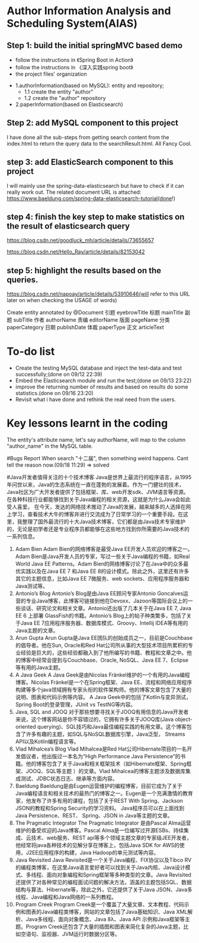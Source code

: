 # Author Information Analysis and Scheduling System(AIAS)
## Step 1: build the initial springMVC based demo
* follow the instructions in 《Spring Boot in Action》
* follow the instructions in 《深入实践spring boot》
* the project files' organization

- 1.authorInformation(based on MySQL): entity and repository;
    - 1.1 create the entity "author"
    - 1.2 create the "author" repository
- 2.paperInformation(based on Elasticsearch)


## Step 2: add MySQL component to this project
I have done all the sub-steps from getting search content from the index.html to return the query data to the searchResult.html. All Fancy Cool.
## step 3: add ElasticSearch component to this project
I will mainly use the spring-data-elasticsearch but have to check if it can really work out. The related document URL is attached:
https://www.baeldung.com/spring-data-elasticsearch-tutorial(done!)

## step 4: finish the key step to make statistics on the result of elasticsearch query
https://blog.csdn.net/goodluck_mh/article/details/73655657

https://blog.csdn.net/Hello_Ray/article/details/82153042
## step 5: highlight the results based on the queries.
https://blog.csdn.net/napoay/article/details/53910646(will refer to this URL later on when checking the USAGE of words)

Create entity annotated by @Document
引题    eyebrowTitle
标题    mainTitle
副题    subTitle
作者    authorName
责编    editorName
版面    pageName
分类    paperCategory
日期    publishDate
体裁    paperType
正文    articleText

# To-do list
- Create the testing MySQL database and inject the test-data and test successfully;(done on 09/12 22:39)
- Embed the Elasticsearch module and run the test;(done on 09/13 23:22)
- improve the returning number of results and based on results do some statistics.(done on 09/16 23:20)
- Revisit what i have done and rethink the real need from the users.

# Key lessons learnt in the coding
The entity's attribute name, let's say authorName, will map to the column "author_name" in the MySQL table.

#Bugs Report
When search "十二届", then something weird happens. Cant tell the reason now.(09/18 11:29) => solved

#Java开发者值得关注的十个技术博客
Java是世界上最流行的程序语言，从1995年问世以来，Java的生态系统在一直在蓬勃的发展着。作为一门健壮的技术，Java社区为广大开发者提供了包括框架、库、web开发sdk、JVM语言等资源。在各种科技行业都能够找到关于Java编程的相关资源，这就是为什么Java会如此受人喜爱。
在今天，发达的网络技术推动了Java的发展，越来越多的人选择在网上学习，查看技术大牛的博客并进行交流成为了日常学习的一个重要手段。在这里，我整理了国外最流行的十大Java技术博客，它们都是由Java技术专家维护的，无论是初学者还是专业程序员都能够在这些地方找到你所需要的Java技术的一系列信息。
1. Adam Bien
Adam Bien的网络博客是最受Java EE开发人员欢迎的博客之一。Adam Bien是Java开发人员的专家，写过一些关于Java编程的书籍，如Real World Java EE Patterns。Adam Bien的网络博客讨论了在Java中的众多最优实践以及在Java EE 7 和Java EE 8的设计模式。除此之外，这里还有许多其它的主题信息，比如Java EE 7微服务、web sockets、应用程序服务器和Java测试等。
2. Antonio’s Blog
Antonio’s Blog是由Java EE顾问专家Antonio Goncalves运营的专业Java博客，此博客可链接到他在Devoxx、Jazoon等国际会议上的一些谈话、研究论文和相关文章。Antonio还出版了几本关于在Java EE 7, Java EE 6 上部署 GlassFish的书籍。Antonio’s Blog上的帖子种类繁多，包括了关于Java EE 7应用程序服务器、数据库模式、Groovy、Intellij IDEA等有用的Java主题的文章。
3. Arun Gupta
Arun Gupta是Java EE团队的创始成员之一，目前是Couchbase的倡导者。他在Sun, Oracle和Red Hat公司所从事的大型技术项目所累积的专业经验是巨大的，这些经验都融入到了他所编写的书籍、教程和文章之中。他的博客中经常会提到与Couchbase、Oracle, NoSQL、Java EE 7、Eclipse等有用的Java主题。
4. A Java Geek
A Java Geek是由Nicolas Fränkel维护的一个有用的Java编程博客。Nicolas Fränkel是一个在Spring框架、Java EE、流程和网络应用程序构建等多个java领域拥有专家头衔的软件架构师。他的博客文章包含了大量的说明、图表和代码示例等内容。 A Java Geek中的包括了Kotlin与变异测试，Spring Boot的登录管理，JUnit vs TestNG等内容。
5. Java, SQL and JOOQ
对于那些想要寻找关于JOOQ有用信息的Java开发者来说，这个博客网站是你不容错过的，它拥有许多关于JOOQ库(Java object-oriented querying)、SQL技巧和Java最佳编程实践的有用文章。这个博客包含了许多有趣的主题，如SQL与NoSQL数据库引擎，Java泛型， Streams API以及Kotlin编程语言等。
6. Vlad Mihalcea’s Blog
Vlad Mihalcea是Red Hat公司Hibernate项目的一名开发倡议者，他出版过一本名为“High Performance Java Persistence”的书籍。他的博客包含了关于Java和相关框架技术（如Hibernate框架、Spring框架、JOOQ、SQL等主题 ）的文章。Vlad Mihalcea的博客主题涉及数据库集成测试、JDBC状态日志、继承等方面内容。
7. Baeldung
Baeldung是由Eugen运营维护的编程博客，目前它成为了关于Java编程语言和相关技术的最热门的博客之一。Eugen是一个充满激情的教育家，他发布了许多有用的课程，包括了关于REST With Spring、Jackson JSON的教程和Spring Security的学习资料。 Java程序员可以在上面找到Java Persistence、REST、 Spring、JSON in Java等主题的文章。
8. The Pragmatic Integrator
The Pragmatic Integrator 是由Pascal Alma运营维护的备受欢迎的Java博客。Pascal Alma是一位编写过开源ESBs、持续集成、云技术、web服务、REST api等多个领域主题文章的专家级JEE开发者，他经常将java各种技术的见解分享在博客上，包括Java SDK for AWS的使用，J2EE应用程序的构建，Java Hadoop的单元测试等内容。
9. Java Revisited
Java Revisited是一个关于Java编程、FIX协议以及Tibco RV的编程类博客，在这里Java语言爱好者可以找到关于Java内核、Java设计模式、多线程、面向对象编程和Spring框架等多种类型的文章。Java Revisited还提供了对各种常见的编程面试问题的解决方法，涵盖的主题包括SQL、数据结构与算法、Hibernate等，除此之外，它还提供了关于Java JSON、Java多线程、Java编程和Java网络的一系列教程。
10. Program Creek
Program Creek是一个覆盖了大量文章、文本教程、代码示例和图表的Java编程类博客，网站的文章包括了Java基础知识、Java XML解析、Java多线程、面向对象概念、Java 8λ、Java API 示例和Java框架等主题。Program Creek还包含了大量的插图和图表来简化复杂的Java主题，比如空语句、监视器、JVM运行时数据分区等。